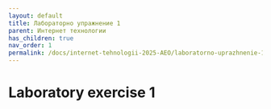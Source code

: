 ```yaml
---
layout: default
title: Лабораторно упражнение 1
parent: Интернет технологии
has_children: true
nav_order: 1
permalink: /docs/internet-tehnologii-2025-AEO/laboratorno-uprazhnenie-1
---
```


# Laboratory exercise 1
